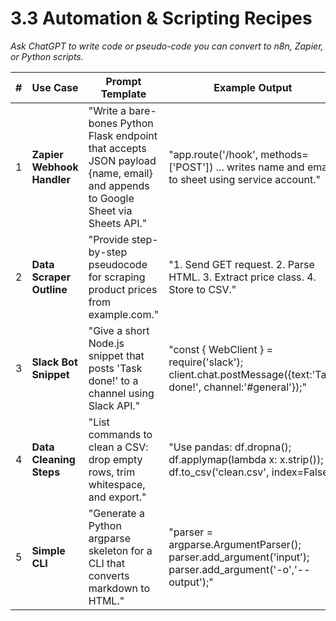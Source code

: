 # 3.3 Automation & Scripting Recipes

*Ask ChatGPT to write code or pseudo-code you can convert to n8n, Zapier, or Python scripts.*

| # | Use Case | Prompt Template | Example Output |
| - | -------- | --------------- | -------------- |
| 1 | **Zapier Webhook Handler** | "Write a bare-bones Python Flask endpoint that accepts JSON payload {name, email} and appends to Google Sheet via Sheets API." | "app.route('/hook', methods=['POST']) ... writes name and email to sheet using service account." |
| 2 | **Data Scraper Outline** | "Provide step-by-step pseudocode for scraping product prices from example.com." | "1. Send GET request. 2. Parse HTML. 3. Extract price class. 4. Store to CSV." |
| 3 | **Slack Bot Snippet** | "Give a short Node.js snippet that posts 'Task done!' to a channel using Slack API." | "const { WebClient } = require('slack'); client.chat.postMessage({text:'Task done!', channel:'#general'});" |
| 4 | **Data Cleaning Steps** | "List commands to clean a CSV: drop empty rows, trim whitespace, and export." | "Use pandas: df.dropna(); df.applymap(lambda x: x.strip()); df.to_csv('clean.csv', index=False)" |
| 5 | **Simple CLI** | "Generate a Python argparse skeleton for a CLI that converts markdown to HTML." | "parser = argparse.ArgumentParser(); parser.add_argument('input'); parser.add_argument('-o','--output');" |

